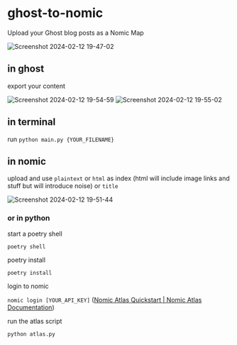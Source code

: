 # ghost-to-nomic
Upload your Ghost blog posts as a Nomic Map

![Screenshot 2024-02-12 19-47-02](https://github.com/bramses/ghost-to-nomic/assets/3282661/c8f4e237-7126-429c-998d-9c75ab626e55)


## in ghost

export your content

![Screenshot 2024-02-12 19-54-59](https://github.com/bramses/ghost-to-nomic/assets/3282661/1d417753-dc13-45f4-9d5c-ffb4a8cd6855)
![Screenshot 2024-02-12 19-55-02](https://github.com/bramses/ghost-to-nomic/assets/3282661/c2ef905d-d3a2-402c-990d-8ca9c971d771)

## in terminal

run `python main.py {YOUR_FILENAME}`

## in nomic

upload and use `plaintext` or `html` as index (html will include image links and stuff but will introduce noise) or `title`

![Screenshot 2024-02-12 19-51-44](https://github.com/bramses/ghost-to-nomic/assets/3282661/6f7076e5-bde7-4f5d-90e9-9366c9d809f6)

### or in python

start a poetry shell 

`poetry shell`

poetry install

`poetry install`

login to nomic

`nomic login [YOUR_API_KEY]` ([Nomic Atlas Quickstart | Nomic Atlas Documentation](https://docs.nomic.ai/atlas/introduction/quick-start))


run the atlas script

`python atlas.py`